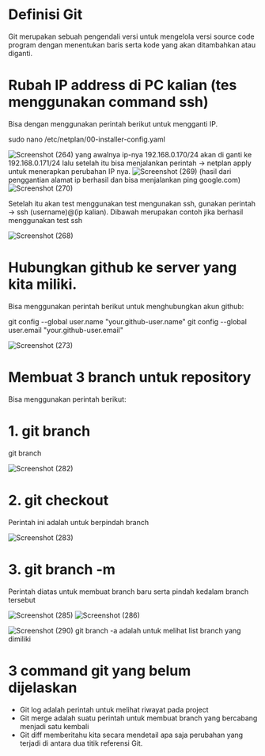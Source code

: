 # Definisi Git
Git merupakan sebuah pengendali versi untuk mengelola versi source code program dengan menentukan baris serta kode yang akan ditambahkan atau diganti.
 
# Rubah IP address di PC kalian (tes menggunakan command ssh)
Bisa dengan menggunakan perintah berikut untuk mengganti IP.

sudo nano /etc/netplan/00-installer-config.yaml

![Screenshot (264)](https://user-images.githubusercontent.com/109257850/202496914-ea544f44-d7c6-46e5-95f2-c121fe13b7ec.png)
yang awalnya ip-nya 192.168.0.170/24 akan di ganti ke 192.168.0.171/24 lalu setelah itu bisa menjalankan perintah -> netplan apply untuk menerapkan perubahan IP nya.
![Screenshot (269)](https://user-images.githubusercontent.com/109257850/202497419-a3c89bf0-e1b6-4f6f-8fbf-24c2c0801485.png)
(hasil dari penggantian alamat ip berhasil dan bisa menjalankan ping google.com)
![Screenshot (270)](https://user-images.githubusercontent.com/109257850/202498135-ead383fe-6326-4385-90f7-f37b4290fc18.png)

Setelah itu akan test menggunakan test mengunakan ssh, gunakan perintah -> ssh (username)@(ip kalian).
Dibawah merupakan contoh jika berhasil menggunakan test ssh

![Screenshot (268)](https://user-images.githubusercontent.com/109257850/202499014-40b82da5-5511-4aee-aeae-8fc8618eb816.png)


# Hubungkan github ke server yang kita miliki. 

Bisa menggunakan perintah berikut untuk menghubungkan akun github:

git config --global user.name "your.github-user.name"
git config --global user.email "your.github-user.email"

![Screenshot (273)](https://user-images.githubusercontent.com/109257850/202591302-025c6b04-a0d5-4022-bf27-c907dd6470e4.png)

# Membuat 3 branch untuk repository 

Bisa menggunakan perintah berikut:

# 1. git branch
git branch <nama branch-nya>
 
![Screenshot (282)](https://user-images.githubusercontent.com/109257850/202596303-322354b0-1515-4094-a1d0-a01962efca2e.png)

 # 2. git checkout 
 Perintah ini adalah untuk berpindah branch 
 
 ![Screenshot (283)](https://user-images.githubusercontent.com/109257850/202596476-a35c0f5f-4d81-4880-aa1c-ad7b17af1134.png)

 # 3. git branch -m
Perintah diatas untuk membuat branch baru serta pindah kedalam branch tersebut

 ![Screenshot (285)](https://user-images.githubusercontent.com/109257850/202596689-bc3dac91-0c5a-446a-bf52-cbef91dcb051.png)
 ![Screenshot (286)](https://user-images.githubusercontent.com/109257850/202596910-959fa446-7e5c-4a7c-9650-c754dc12bb4f.png)
 
 ![Screenshot (290)](https://user-images.githubusercontent.com/109257850/202597589-285b7cab-66b7-472b-a565-3f7230c108fe.png)
git branch -a adalah untuk melihat list branch yang dimiliki

# 3 command git yang belum dijelaskan
 - Git log adalah perintah untuk melihat riwayat pada project
 - Git merge adalah suatu perintah untuk membuat branch yang bercabang menjadi satu kembali
 - Git diff memberitahu kita secara mendetail apa saja perubahan yang terjadi di antara dua titik referensi Git.









































